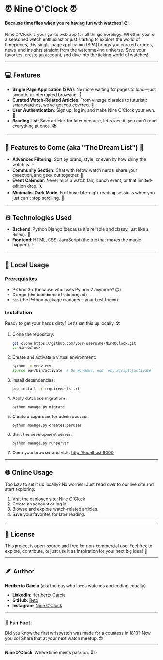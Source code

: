 # ⏰ Nine O'Clock ⏰

**Because time flies when you're having fun with watches!** ⌚✨

Nine O'Clock is your go-to web app for all things horology. Whether you're a seasoned watch enthusiast or just starting to explore the world of timepieces, this single-page application (SPA) brings you curated articles, news, and insights straight from the watchmaking universe. Save your favorites, create an account, and dive into the ticking world of watches!

---

## 💻 Features

- **Single Page Application (SPA)**: No more waiting for pages to load—just smooth, uninterrupted browsing. 🚀
- **Curated Watch-Related Articles**: From vintage classics to futuristic smartwatches, we've got you covered. 📰
- **User Authentication**: Sign up, log in, and make Nine O'Clock your own. 🔐
- **Reading List**: Save articles for later because, let's face it, you can't read everything at once. 📚

---

## 🎯 Features to Come (aka "The Dream List") 🌈

- **Advanced Filtering**: Sort by brand, style, or even by how shiny the watch is. ✨
- **Community Section**: Chat with fellow watch nerds, share your collection, and geek out together. 💬
- **Event Calendar**: Never miss a watch fair, launch event, or that limited-edition drop. 🗓️
- **Minimalist Dark Mode**: For those late-night reading sessions when you just can't stop scrolling. 🌙

---

## ⚙️ Technologies Used

- **Backend**: Python Django (because it's reliable and classy, just like a Rolex). 🐍
- **Frontend**: HTML, CSS, JavaScript (the trio that makes the magic happen). ✨

---

## 💾 Local Usage

### Prerequisites

- Python 3.x (because who uses Python 2 anymore? 🙃)
- Django (the backbone of this project)
- `pip` (the Python package manager—your best friend)

### Installation

Ready to get your hands dirty? Let's set this up locally! 🛠️

1. Clone the repository:
    ```bash
    git clone https://github.com/your-username/NineOClock.git
    cd NineOClock
    ```

2. Create and activate a virtual environment:
    ```bash
    python -m venv env
    source env/bin/activate  # On Windows, use `env\Scripts\activate`
    ```

3. Install dependencies:
    ```bash
    pip install -r requirements.txt
    ```

4. Apply database migrations:
    ```bash
    python manage.py migrate
    ```

5. Create a superuser for admin access:
    ```bash
    python manage.py createsuperuser
    ```

6. Start the development server:
    ```bash
    python manage.py runserver
    ```

7. Open your browser and visit:
    [http://localhost:8000](http://localhost:8000)

---

## 🌐 Online Usage

Too lazy to set it up locally? No worries! Just head over to our live site and start exploring:

1. Visit the deployed site: [Nine O'Clock](https://www.nineoclock.com/)
2. Create an account or log in.
3. Browse and explore watch-related articles.
4. Save your favorites for later reading.

---

## 🔖 License

This project is open-source and free for non-commercial use. Feel free to explore, contribute, or just use it as inspiration for your next big idea! 🎉

---

## 🪶 Author

**Heriberto Garcia** (aka the guy who loves watches and coding equally)

- **LinkedIn**: [Heriberto Garcia](https://www.linkedin.com/in/heriberto-garcia-02855a232/)
- **GitHub**: [Beto](https://github.com/BetDC)
- **Instagram**: [Nine O'Clock](https://www.instagram.com/n9enpunto/)

---

### 🎉 Fun Fact:
Did you know the first wristwatch was made for a countess in 1810? Now you do! Share that at your next watch meetup. 😎

---

**Nine O'Clock**: Where time meets passion. ⏳✨